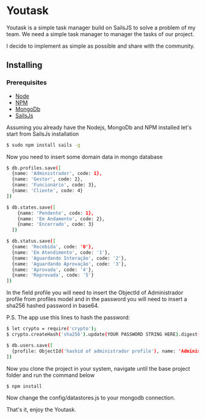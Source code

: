 # Youtask

Youtask is a simple task manager build on SailsJS to solve a problem of my team.
We need a simple task manager to manager the tasks of our project.

I decide to implement as simple as possible and share with the community.

## Installing

### Prerequisites
- [Node](https://nodejs.org)
- [NPM](https://www.npmjs.com)
- [MongoDb](https://www.mongodb.com)
- [SailsJs](https://sailsjs.com)

Assuming you already have the Nodejs, MongoDb and NPM installed let's start from SailsJs installation
```bash
$ sudo npm install sails -g
```

Now you need to insert some domain data in mongo database
```bash
$ db.profiles.save([
  {name: 'Administrador', code: 1},
  {name: 'Gestor', code: 2},
  {name: 'Funcionário', code: 3},
  {name: 'Cliente', code: 4}
])
```

```bash
$ db.states.save([
    {name: 'Pendente', code: 1},
    {name: 'Em Andamento', code: 2},
    {name: 'Encerrado', code: 3}
  ])
```

```bash
$ db.status.save([
  {name: 'Recebida', code: '0'},
  {name: 'Em Atendimento', code: '1'},
  {name: 'Aguardando Interação', code: '2'},
  {name: 'Aguardando Aprovação', code: '3'},
  {name: 'Aprovada', code: '4'},
  {name: 'Reprovada', code: '5'}
])
```

In the field profile you will need to insert the ObjectId of Administrador profile from profiles model and in the password you will need to insert a sha256 hashed password in base64.

P.S. The app use this lines to hash the password:

```bash
$ let crypto = require('crypto');
$ crypto.createHash('sha256').update(YOUR PASSWORD STRING HERE).digest('base64');
```
```bash
$ db.users.save([
  {profile: ObjectId('hashid of administrador profile'), name: 'Administrador', email: 'email@administrador', password: 'sha256 hashad password', is_active: true}
])
```

Now you clone the project in your system, navigate until the base project folder and run the command below
```bash
$ npm install
```

Now change the config/datastores.js to your mongodb connection.

That's it, enjoy the Youtask.
